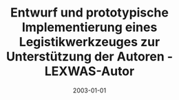 ---
abstract: ''
authors:
- Barbara Tappeiner
date: '2003-01-01'
featured: false
links:
- name: Publik
  url: https://publik.tuwien.ac.at/showentry.php?ID=138152&lang=1
publication_types:
- '7'
publishDate: '2003-01-01'
title: Entwurf und prototypische Implementierung eines Legistikwerkzeuges zur Unterstützung
  der Autoren - LEXWAS-Autor
url_pdf: ''
---